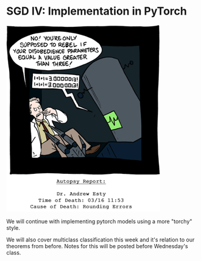 # SGD IV: Implementation in PyTorch

<img width=80% src=20080316.gif />

We will continue with implementing pytorch models using a more "torchy" style.

We will also cover multiclass classification this week and it's relation to our theorems from before.
Notes for this will be posted before Wednesday's class.

